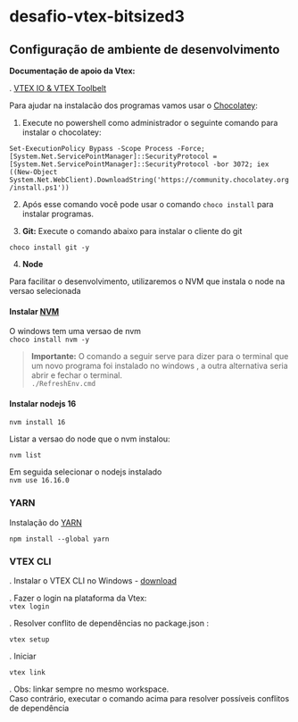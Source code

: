 # **desafio-vtex-bitsized3**  

## Configuração de ambiente de desenvolvimento  

**Documentação de apoio da Vtex:**

. [VTEX IO & VTEX Toolbelt](https://cdn.allbound.com/vtex-ab/2021/11/26210724/Inicializando-VTEX-IO-VTEX-Toolbelt-101-1.pdf)

Para ajudar na instalacão dos programas vamos usar o [Chocolatey](https://chocolatey.org/install):

1. Execute no powershell como administrador o seguinte comando para instalar o chocolatey:

`Set-ExecutionPolicy Bypass -Scope Process -Force; [System.Net.ServicePointManager]::SecurityProtocol = [System.Net.ServicePointManager]::SecurityProtocol -bor 3072; iex ((New-Object System.Net.WebClient).DownloadString('https://community.chocolatey.org/install.ps1'))`  

2. Após esse comando você pode usar o comando `choco install` para instalar programas.  

3. **Git:** Execute o comando abaixo para instalar o cliente do git  

`choco install git -y`  

4. **Node**

Para facilitar o desenvolvimento, utilizaremos o NVM que instala o node na versao selecionada  

#### Instalar **[NVM](https://nodejs.org/en/download/package-manager/#nvm)**  

O windows tem uma versao de nvm  
`choco install nvm -y`  
> **Importante:**
O comando a seguir serve para dizer para o terminal que um novo programa foi instalado no windows , a outra alternativa seria abrir e fechar o terminal.  
`./RefreshEnv.cmd`  

#### Instalar nodejs 16  

`nvm install 16`  

Listar a versao do node que o nvm instalou:  

`nvm list`

Em seguida selecionar o nodejs instalado  
`nvm use 16.16.0`  

### **YARN**

Instalação do [YARN](https://classic.yarnpkg.com/lang/en/docs/install/#windows-stable)  

`npm install --global yarn`  

### **VTEX CLI**

. Instalar o VTEX CLI no Windows -  [download](https://vtex.io/vtexcli/install/win-x64)  

. Fazer o login na plataforma da Vtex:  
`vtex login`  

.  Resolver conflito de dependências no package.json : 

`vtex setup`  

. Iniciar  

`vtex link`

. Obs: linkar sempre no mesmo workspace.  
Caso contrário, executar o comando acima para resolver possíveis conflitos de dependência
